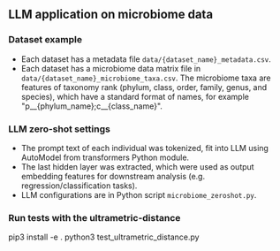## LLM application on microbiome data

### Dataset example

- Each dataset has a metadata file `data/{dataset_name}_metadata.csv`.
- Each dataset has a microbiome data matrix file in `data/{dataset_name}_microbiome_taxa.csv`. The microbiome taxa are features of taxonomy rank (phylum, class, order, family, genus, and species), which have a standard format of names, for example "p__{phylum_name};c__{class_name}".

### LLM zero-shot settings
- The prompt text of each individual was tokenized, fit into LLM using AutoModel from transformers Python module.
- The last hidden layer was extracted, which were used as output embedding features for downstream analysis (e.g. regression/classification tasks).
- LLM configurations are in Python script `microbiome_zeroshot.py`.

### Run tests with the ultrametric-distance
pip3 install -e .
python3 test_ultrametric_distance.py